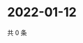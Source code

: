 # 2022-01-12

共 0 条

<!-- BEGIN WEIBO -->
<!-- 最后更新时间 Wed Jan 12 2022 23:15:56 GMT+0800 (China Standard Time) -->

<!-- END WEIBO -->
